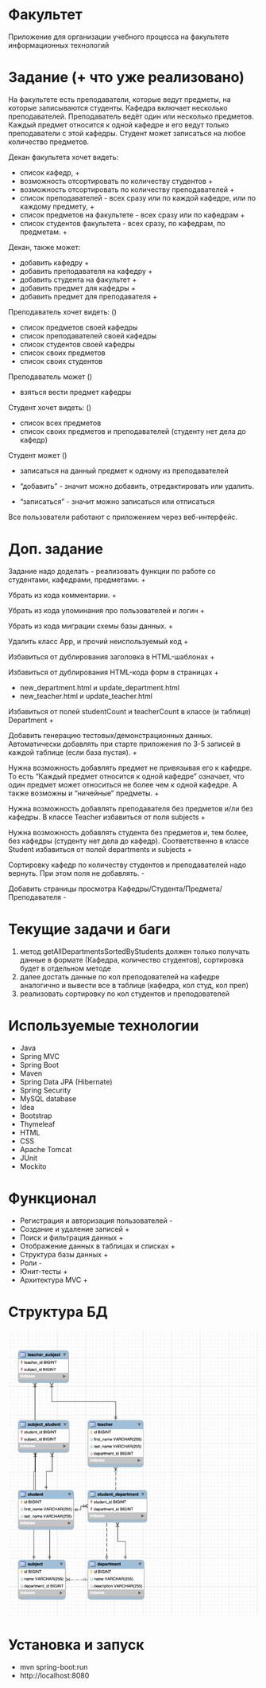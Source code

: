 # Факультет
Приложение для организации учебного процесса на факультете информационных технологий

# Задание (+ что уже реализовано)
На факультете есть преподаватели, которые ведут предметы, на которые записываются студенты. Кафедра включает несколько преподавателей. Преподаватель ведёт один или несколько предметов. Каждый предмет относится к одной кафедре и его ведут только преподаватели с этой кафедры. Студент может записаться на любое количество предметов.

Декан факультета хочет видеть:
* список кафедр,  +
* возможность отсортировать по количеству студентов  +
* возможность отсортировать по количеству преподавателей +
* список преподавателей - всех сразу или по каждой кафедре, или по каждому предмету, +
* список предметов на факультете - всех сразу или по кафедрам +
* список студентов факультета - всех сразу, по кафедрам, по предметам. +

Декан, также может:
* добавить кафедру +
* добавить преподавателя на кафедру +
* добавить студента на факультет +
* добавить предмет для кафедры +
* добавить предмет для преподавателя +

Преподаватель хочет видеть: ()
* список предметов своей кафедры
* список преподавателей своей кафедры
* список студентов своей кафедры
* список своих предметов
* список своих студентов

Преподаватель может ()
* взяться вести предмет кафедры

Студент хочет видеть: ()
* список всех предметов
* список своих предметов и преподавателей
(студенту нет дела до кафедр)

Студент может ()
* записаться на данный предмет к одному из преподавателей

* “добавить” - значит можно добавить, отредактировать или удалить.
* “записаться” - значит можно записаться или отписаться

Все пользователи работают с приложением через веб-интерфейс.

# Доп. задание 
Задание надо доделать - реализовать функции по работе со студентами, кафедрами, предметами. +

Убрать из кода комментарии. +

Убрать из кода упоминания про пользователей и логин + 

Убрать из кода миграции схемы базы данных. +

Удалить класс App, и прочий неиспользуемый код +

Избавиться от дублирования заголовка в HTML-шаблонах +

Избавиться от дублирования HTML-кода форм в страницах  +
* new_department.html и update_department.html
* new_teacher.html и update_teacher.html

Избавиться от полей studentCount и teacherCount в классе (и таблице) Department +

Добавить генерацию тестовых/демонстрационных данных.
Автоматически добавлять при старте приложения по 3-5 записей в каждой таблице (если база пустая). +

Нужна возможность добавлять предмет не привязывая его к кафедре. То есть “Каждый предмет относится к одной кафедре” означает, что один предмет может относиться не более чем к одной кафедре. А также возможны и “ничейные” предметы. +

Нужна возможность добавлять преподавателя без предметов и/ли без кафедры.
В классе Teacher избавиться от поля subjects  +

Нужна возможность добавлять студента без предметов и, тем более, без кафедры (студенту нет дела до кафедр). Соответственно в классе Student избавиться от полей departments и subjects +

Сортировку кафедр по количеству студентов и преподавателей надо вернуть. При этом поля не добавлять. -

Добавить страницы просмотра Кафедры/Студента/Предмета/Преподавателя -

# Текущие задачи и баги

1) метод getAllDepartmentsSortedByStudents должен только получать данные в формате (Кафедра, количество студентов), сортировка будет в отдельном методе
2) далее достать данные по кол преподователей на кафедре аналогично и вывести все в таблице (кафедра, кол студ, кол преп)
3) реализовать сортировку по кол студентов и преподователей


# Используемые технологии

* Java
* Spring MVC
* Spring Boot
* Maven
* Spring Data JPA (Hibernate)
* Spring Security
* MySQL database
* Idea
* Bootstrap
* Thymeleaf
* HTML
* CSS
* Apache Tomcat
* JUnit
* Mockito

# Функционал

* Регистрация и авторизация пользователей -
* Создание и удаление записей +
* Поиск и фильтрация данных +
* Отображение данных в таблицах и списках +
* Структура базы данных +
* Роли -
* Юнит-тесты +
* Архитектура MVC + 

# Структура БД
![Image alt](https://github.com/ArtsiomChekh/faculty-app/blob/b9102fc02c85e27e123ceb751eef375075b9b655/src/main/resources/static/img/MyDB.png)

# Установка и запуск
* mvn spring-boot:run
* http://localhost:8080
